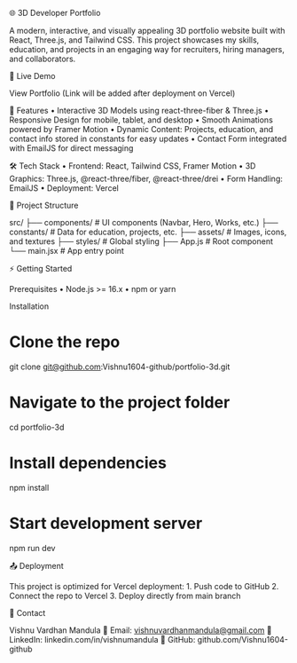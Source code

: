 🌐 3D Developer Portfolio

A modern, interactive, and visually appealing 3D portfolio website built with React, Three.js, and Tailwind CSS. This project showcases my skills, education, and projects in an engaging way for recruiters, hiring managers, and collaborators.

🚀 Live Demo

View Portfolio (Link will be added after deployment on Vercel)

📌 Features
• Interactive 3D Models using react-three-fiber & Three.js
• Responsive Design for mobile, tablet, and desktop
• Smooth Animations powered by Framer Motion
• Dynamic Content: Projects, education, and contact info stored in constants for easy updates
• Contact Form integrated with EmailJS for direct messaging

🛠️ Tech Stack
• Frontend: React, Tailwind CSS, Framer Motion
• 3D Graphics: Three.js, @react-three/fiber, @react-three/drei
• Form Handling: EmailJS
• Deployment: Vercel

📂 Project Structure

src/
├── components/ # UI components (Navbar, Hero, Works, etc.)
├── constants/ # Data for education, projects, etc.
├── assets/ # Images, icons, and textures
├── styles/ # Global styling
├── App.js # Root component
└── main.jsx # App entry point

⚡ Getting Started

Prerequisites
• Node.js >= 16.x
• npm or yarn

Installation

# Clone the repo

git clone git@github.com:Vishnu1604-github/portfolio-3d.git

# Navigate to the project folder

cd portfolio-3d

# Install dependencies

npm install

# Start development server

npm run dev

📤 Deployment

This project is optimized for Vercel deployment: 1. Push code to GitHub 2. Connect the repo to Vercel 3. Deploy directly from main branch

📧 Contact

Vishnu Vardhan Mandula
📩 Email: vishnuvardhanmandula@gmail.com
💼 LinkedIn: linkedin.com/in/vishnumandula
🐙 GitHub: github.com/Vishnu1604-github
